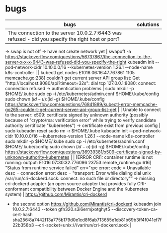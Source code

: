 # bugs

| bugs | solutions |
| --- | --- |
| The connection to the server 10.0.2.7:6443 was refused - did you specify the right host or port?
→ swap is not off
→ have not create network yet | swapoff -a
https://stackoverflow.com/questions/56737867/the-connection-to-the-server-x-x-x-6443-was-refused-did-you-specify-the-right
kubeadm init --pod-network-cidr 10.10.0.0/16 --kubernetes-version 1.26.1 --node-name k8s-controller |
| kubectl get nodes
E1016 06:16:47.767861 1105 memcache.go:238] couldn't get current server API group list: Get "http://localhost:8080/api?timeout=32s": dial tcp 127.0.0.1:8080: connect: connection refused
→ authentication problems | 
sudo mkdir -p $HOME/.kube
sudo cp -i /etc/kubernetes/admin.conf $HOME/.kube/config
sudo chown $(id -u):$(id -g) $HOME/.kube/config
https://stackoverflow.com/questions/76841889/kubectl-error-memcache-go265-couldn-t-get-current-server-api-group-list-get |
| Unable to connect to the server: x509: certificate signed by unknown authority (possibly because of "crypto/rsa: verification error" while trying to verify candidate authority certificate "kubernetes")
→ certificate exist from previous config | sudo kubeadm reset 
sudo rm -r $HOME/.kube
kubeadm init --pod-network-cidr 10.10.0.0/16 --kubernetes-version 1.26.1 --node-name k8s-controller
sudo mkdir -p $HOME/.kube
sudo cp -i /etc/kubernetes/admin.conf $HOME/.kube/config
sudo chown $(id -u):$(id -g) $HOME/.kube/config
https://stackoverflow.com/questions/36939381/x509-certificate-signed-by-unknown-authority-kubernetes |
| [ERROR CRI]: container runtime is not running: output: E1016 07:30:32.776096 23753 remote_runtime.go:616] "Status from runtime service failed" err="rpc error: code = Unavailable desc = connection error: desc = \"transport: Error while dialing dial unix /var/run/cri-dockerd.sock: connect: no such file or directory\"”
→ missing cri-dockerd adapter (an open source adapter that provides fully CRI-conformant compatibility between Docker Engine and the Kubernetes system) | https://github.com/Mirantis/cri-dockerd
- the second option
https://github.com/Mirantis/cri-dockerd
kubeadm join 10.0.2.7:6443 --token gfn320.s3i6ermjxotghyt5 --discovery-token-ca-cert-hash sha256:8a7442f13a775b179d0e1cd8f6ab713655e1cb81b69b3ff4f041ef7f22b358b3 --cri-socket=unix:///var/run/cri-dockerd.sock |